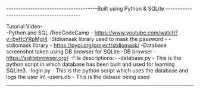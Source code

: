 --------------------------------------Built using  Python & SQLite ------------------------------------------
                                                                                                             
Tutorial Video-                                                                                              
-Python and SQL /freeCodeCamp - https://www.youtube.com/watch?v=byHcYRpMgI4
-Stdiomask library used to mask the password -
-stdiomask library - https://pypi.org/project/stdiomask/
-Database screenshot taken using DB browser for SQLite
-DB browser - https://sqlitebrowser.org/
-File descriptions:-
-database.py - This is the python script in which database has been built and used for learning SQLite3.
-login.py - This is the python script which uses the database and logs the user in!
-users.db - This is the dabase being used

--------------------------------------------------------------------------------------------------------------
